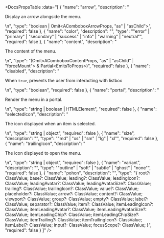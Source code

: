 <!-- This file was automatic generated. Do not edit it manually -->

<DocsPropsTable :data="[
  {
    "name": "arrow",
    "description": "<p>Display an arrow alongside the menu.</p>\n",
    "type": "boolean | Omit<AComboboxArrowProps, \"as\" | \"asChild\">",
    "required": false
  },
  {
    "name": "color",
    "description": "",
    "type": "\"error\" | \"primary\" | \"secondary\" | \"success\" | \"info\" | \"warning\" | \"neutral\"",
    "required": false
  },
  {
    "name": "content",
    "description": "<p>The content of the menu.</p>\n",
    "type": "(Omit<AComboboxContentProps, \"as\" | \"asChild\" | \"forceMount\"> & Partial<EmitsToProps<DismissableLayerEmits>>)",
    "required": false
  },
  {
    "name": "disabled",
    "description": "<p>When <code>true</code>, prevents the user from interacting with listbox</p>\n",
    "type": "boolean",
    "required": false
  },
  {
    "name": "portal",
    "description": "<p>Render the menu in a portal.</p>\n",
    "type": "string | boolean | HTMLElement",
    "required": false
  },
  {
    "name": "selectedIcon",
    "description": "<p>The icon displayed when an item is selected.</p>\n",
    "type": "string | object",
    "required": false
  },
  {
    "name": "size",
    "description": "",
    "type": "\"md\" | \"xs\" | \"sm\" | \"lg\" | \"xl\"",
    "required": false
  },
  {
    "name": "trailingIcon",
    "description": "<p>The icon displayed to open the menu.</p>\n",
    "type": "string | object",
    "required": false
  },
  {
    "name": "variant",
    "description": "",
    "type": "\"outline\" | \"soft\" | \"subtle\" | \"ghost\" | \"none\"",
    "required": false
  },
  {
    "name": "pohon",
    "description": "",
    "type": "{ root?: ClassValue; base?: ClassValue; leading?: ClassValue; leadingIcon?: ClassValue; leadingAvatar?: ClassValue; leadingAvatarSize?: ClassValue; trailing?: ClassValue; trailingIcon?: ClassValue; value?: ClassValue; placeholder?: ClassValue; arrow?: ClassValue; content?: ClassValue; viewport?: ClassValue; group?: ClassValue; empty?: ClassValue; label?: ClassValue; separator?: ClassValue; item?: ClassValue; itemLeadingIcon?: ClassValue; itemLeadingAvatar?: ClassValue; itemLeadingAvatarSize?: ClassValue; itemLeadingChip?: ClassValue; itemLeadingChipSize?: ClassValue; itemTrailing?: ClassValue; itemTrailingIcon?: ClassValue; itemLabel?: ClassValue; input?: ClassValue; focusScope?: ClassValue; }",
    "required": false
  }
]" />
